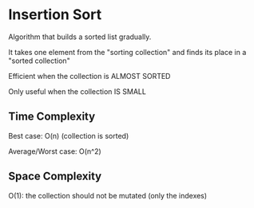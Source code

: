 # Insertion Sort 

Algorithm that builds a sorted list gradually. 

It takes one element from the "sorting collection" and finds its place in a "sorted collection"

Efficient when the collection is ALMOST SORTED

Only useful when the collection IS SMALL

## Time Complexity

Best case: O(n)  (collection is sorted)

Average/Worst case: O(n^2)

## Space Complexity

O(1): the collection should not be mutated (only the indexes)